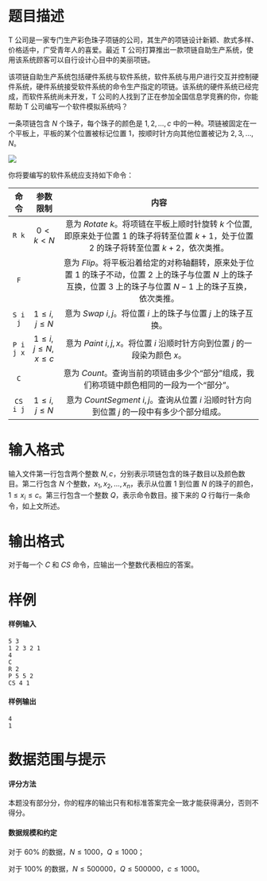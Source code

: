 
# 题目描述

T 公司是一家专门生产彩色珠子项链的公司，其生产的项链设计新颖、款式多样、价格适中，广受青年人的喜爱。最近 T 公司打算推出一款项链自助生产系统，使用该系统顾客可以自行设计心目中的美丽项链。

该项链自助生产系统包括硬件系统与软件系统，软件系统与用户进行交互并控制硬件系统，硬件系统接受软件系统的命令生产指定的项链。该系统的硬件系统已经完成，而软件系统尚未开发，T 公司的人找到了正在参加全国信息学竞赛的你，你能帮助 T 公司编写一个软件模拟系统吗？

一条项链包含 $N$ 个珠子，每个珠子的颜色是 $1, 2, \ldots, c$ 中的一种。项链被固定在一个平板上，平板的某个位置被标记位置 $1$，按顺时针方向其他位置被记为 $2,3,\ldots,N$。

![](source/guoj/1256/img/aHR0cHM6Ly9pLmxvbGkubmV0LzIwMTkvMDYvMjQvNWQxMDBmMTUzMDM5MDgzMTgzLnBuZw==.png)

你将要编写的软件系统应支持如下命令：

|命令|参数限制|内容|
|:-:|:-:|:-:|
|`R k`|$0<k<N$|意为 $Rotate\ k$。将项链在平板上顺时针旋转 $k$ 个位置, 即原来处于位置 $1$ 的珠子将转至位置 $k+1$，处于位置 $2$ 的珠子将转至位置 $k+2$，依次类推。|
|`F`||意为 $Flip$。将平板沿着给定的对称轴翻转，原来处于位置 $1$ 的珠子不动，位置 $2$ 上的珠子与位置 $N$ 上的珠子互换，位置 $3$ 上的珠子与位置 $N-1$ 上的珠子互换，依次类推。|
|`S i j`|$1\le i,j\le N$|意为 $Swap\ i,j$。将位置 $i$ 上的珠子与位置 $j$ 上的珠子互换。|
|`P i j x`|$1\le i,j\le N,x\le c$|意为 $Paint\ i,j,x$。将位置 $i$ 沿顺时针方向到位置 $j$ 的一段染为颜色 $x$。|
|`C`||意为 $Count$。查询当前的项链由多少个“部分”组成，我们称项链中颜色相同的一段为一个“部分”。|
|`CS i j`|$1\le i,j\le N$|意为 $CountSegment\ i,j$。查询从位置 $i$ 沿顺时针方向到位置 $j$ 的一段中有多少个部分组成。|

# 输入格式

输入文件第一行包含两个整数 $N,c$，分别表示项链包含的珠子数目以及颜色数目。第二行包含 $N$ 个整数，$x_1,x_2,\ldots,x_n$，表示从位置 $1$ 到位置 $N$ 的珠子的颜色，$1\le x_i\le c$。第三行包含一个整数 $Q$，表示命令数目。接下来的 $Q$ 行每行一条命令，如上文所述。

# 输出格式

对于每一个 $C$ 和 $CS$ 命令，应输出一个整数代表相应的答案。

# 样例

#### 样例输入
```plain
5 3
1 2 3 2 1
4
C
R 2
P 5 5 2
CS 4 1
```
#### 样例输出
```plain
4
1
```

# 数据范围与提示

#### 评分方法
本题没有部分分，你的程序的输出只有和标准答案完全一致才能获得满分，否则不得分。

#### 数据规模和约定

对于 $60\%$ 的数据，$N\le 1 000$，$Q\le 1 000$；

对于 $100\%$ 的数据，$N\le 500 000$，$Q\le 500 000$，$c\le 1 000$。

